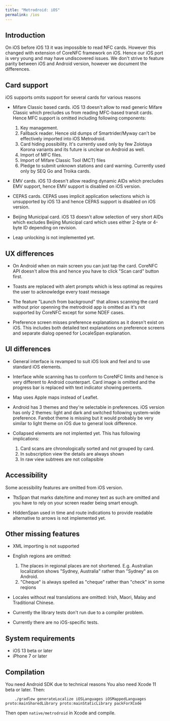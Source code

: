 ```yaml
---
title: "Metrodroid: iOS"
permalink: /ios
---
```


## Introduction

On iOS before iOS 13 it was impossible to read NFC cards. However this changed
with extension of CoreNFC framework on iOS. Hence our iOS port is very young
and may have undiscovered issues. We don't strive to feature parity between
iOS and Android version, however we document the differences.

## Card support

iOS supports omits support for several cards for various reasons

* Mifare Classic based cards. iOS 13 doesn't allow to read generic Mifare
  Classic which precludes us from reading MFC-based transit cards. Hence MFC
  support is omitted including following components:
  
  1. Key management.
  2. Fallback reader. Hence old dumps of Smartrider/Myway can't be effectively
     imported into iOS Metrodroid.
  3. Card hiding possibility. It's currently used only by few Zolotaya Korona
     variants and its future is unclear on Android as well.
  4. Import of MFC files.
  5. Import of Mifare Classic Tool (MCT) files
  6. Pledge to submit unknown stations and card warning. Currently used only by
     SEQ Go and Troika cards.
  
* EMV cards. iOS 13 doesn't allow reading dynamic AIDs which precludes EMV
  support, hence EMV support is disabled on iOS version.

* CEPAS cards. CEPAS uses implicit application selections which is unsupported
  by iOS 13 and hence CEPAS support is disabled on iOS version.
  
* Beijing Municipal card. iOS 13 doesn't allow selection of very short AIDs
  which excludes Beijing Municipal card which uses either 2-byte or 4-byte ID
  depending on revision.
  
* Leap unlocking is not implemented yet.

## UX differences

* On Android when on main screen you can just tap the card. CoreNFC API doesn't
  allow this and hence you have to click "Scan card" button first.

* Toasts are replaced with alert prompts which is less optimal as requires the
  user to acknowledge every toast message
  
* The feature "Launch from background" that allows scanning the card without
  prior openning the metrodroid app is omitted as it's not supported by CoreNFC
  except for some NDEF cases.
  
* Preference screen misses preference explanations as it doesn't exist on iOS.
  This includes both detailed text explanations on preference screens and
  separate dialog opened for LocaleSpan explanation.

## UI differences

* General interface is revamped to suit iOS look and feel and to use standard
  iOS elements.

* Interface while scanning has to conform to CoreNFC limits and hence is very
  different to Android counterpart. Card image is omitted and the progress bar
  is replaced with text indicator showing percents.

* Map uses Apple maps instead of Leaflet.

* Android has 3 themes and they're selectable in preferences. iOS version has
  only 2 themes: light and dark and switched following system-wide preference.
  Farebot theme is missing but it would probably be very similar to light
  theme on iOS due to general look difference.
  
* Collapsed elements are not implented yet. This has following implications:

  1. Card scans are chronologically sorted and not grouped by card.
  2. In subscription view the details are always shown
  3. In raw view subtrees are not collapsible

## Accessibility

Some acessibility features are omitted from iOS version.

* TtsSpan that marks date/time and money text as such are omitted and you have
to rely on your screen reader being smart enough.

* HiddenSpan used in time and route indications to provide readable alternative
  to arrows is not implemented yet.
  
## Other missing features

* XML importing is not supported

* English regions are omitted:
  
  1. The places in regional places are not shortened. E.g. Australian
     localization shows "Sydney, Australia" rather than "Sydney" as on Android.
  2. "Cheque" is always spelled as "cheque" rather than "check" in some reqions

* Locales without real translations are omitted: Irish, Maori, Malay and
  Traditional Chinese.
  
* Currently the library tests don't run due to a compiler problem.

* Currently there are no iOS-specific tests.

## System requirements

* iOS 13 beta or later
* iPhone 7 or later

## Compilation

You need Android SDK due to technical reasons
You also need Xcode 11 beta or later. Then:

```shell
    ./gradlew generateLocalize iOSLanguages iOSMappedLanguages proto:mainSharedLibrary proto:mainStaticLibrary packForXCode 
```

Then open `native/metrodroid` in Xcode and compile.

